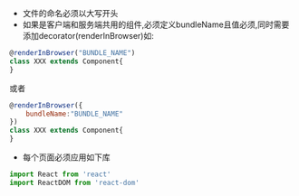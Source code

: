 * 文件的命名必须以大写开头
* 如果是客户端和服务端共用的组件,必须定义bundleName且值必须,同时需要添加decorator(renderInBrowser)如:
```javascript
@renderInBrowser("BUNDLE_NAME")
class XXX extends Component{
}
```
或者
```javascript
@renderInBrowser({
	bundleName:"BUNDLE_NAME"
})
class XXX extends Component{
}
```
* 每个页面必须应用如下库
```javascript
import React from 'react'
import ReactDOM from 'react-dom'
```